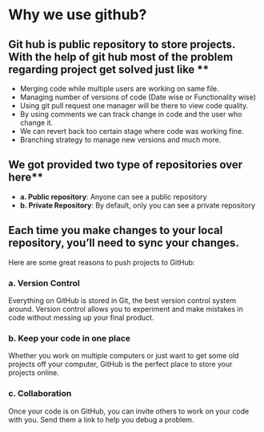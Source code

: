 # Why we use github?

## Git hub is public repository to store projects. With the help of git hub most of the problem regarding project get solved just like **
* Merging code while multiple users are working on same file. 
* Managing number of versions of code (Date wise or Functionality wise)
* Using git pull request one manager will be there to view code quality.
* By using comments we can track change in code and the user who change it.
* We can revert back too certain stage where code was working fine.
* Branching strategy to manage new versions and much more.

## We got provided two type of repositories over here**
- **a. Public repository**: Anyone can see a public repository
- **b. Private Repository**: By default, only you can see a private repository 

## Each time you make changes to your local repository, you’ll need to sync your changes.
Here are some great reasons to push projects to GitHub:
### a. Version Control 
Everything on GitHub is stored in Git, the best version control system around. Version control allows you to experiment and make mistakes in code without messing up your final product.
### b. Keep your code in one place 
Whether you work on multiple computers or just want to get some old projects off your computer, GitHub is the perfect place to store your projects online.
### c. Collaboration
Once your code is on GitHub, you can invite others to work on your code with you. Send them a link to help you debug a problem.